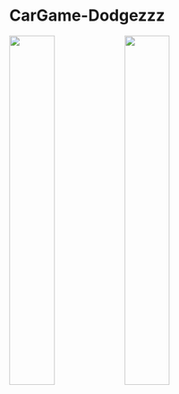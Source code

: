 # CarGame-Dodgezzz


<p float="left">
<img src="https://user-images.githubusercontent.com/55544024/230623228-53e0b037-ba12-4665-993c-ef5c9d83daa3.png" width="40%">
<img src="https://user-images.githubusercontent.com/55544024/230623239-209f16c5-a428-4e3e-a450-04e945a66ce0.png" width="40%">
</p>
